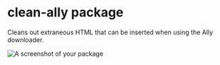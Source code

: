 # clean-ally package

Cleans out extraneous HTML that can be inserted when using the Ally downloader.

![A screenshot of your package](https://f.cloud.github.com/assets/69169/2290250/c35d867a-a017-11e3-86be-cd7c5bf3ff9b.gif)
